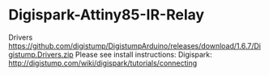 # Digispark-Attiny85-IR-Relay

Drivers https://github.com/digistump/DigistumpArduino/releases/download/1.6.7/Digistump.Drivers.zip
Please see install instructions:
Digispark: http://digistump.com/wiki/digispark/tutorials/connecting
